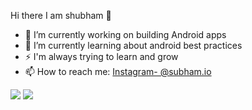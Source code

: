  Hi there I am shubham 👋

- 🔭 I’m currently working on building Android apps
- 🌱 I’m currently learning about android best practices
- ⚡ I'm always trying to learn and grow
- 📫 How to reach me: [Instagram- @subham.io](https://www.instagram.com/subham.io/)

<img src= "https://github-readme-stats.vercel.app/api?username=shubham423&&show_icons=true&title_color=ffffff&icon_color=bb2acf&text_color=daf7dc&bg_color=151515">

 <img src="https://github-readme-stats.vercel.app/api/top-langs/?username=shubham423&layout=compact">
